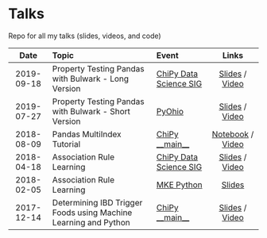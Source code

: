 # Talks
Repo for all my talks (slides, videos, and code)

| Date | Topic | Event | Links |
| :--: | :---- | :------- | :---: |
|2019-09-18|Property Testing Pandas with Bulwark - Long Version|[ChiPy Data Science SIG](https://www.meetup.com/_ChiPy_/events/263837967/)|[Slides](http://bit.ly/propertytestbulwark) / [Video]()|
|2019-07-27|Property Testing Pandas with Bulwark - Short Version|[PyOhio](https://www.pyohio.org/2019)|[Slides](https://bit.ly/32Yk4Zp) / [Video]()|
|2018-08-09|Pandas MultiIndex Tutorial|[ChiPy \_\_main__](https://www.meetup.com/_ChiPy_/events/253543347/)|[Notebook](https://github.com/ZaxR/pandas_multiindex_tutorial) / [Video](https://youtu.be/kP-0ET0V5Tc)|
|2018-04-18|Association Rule Learning|[ChiPy Data Science SIG](https://www.meetup.com/_ChiPy_/events/249438857/)|[Slides](http://www.zaxrosenberg.com/association-rule-learning-presentation/) / [Video](https://livestream.com/metis/events/8156886)|
|2018-02-05|Association Rule Learning|[MKE Python](https://www.meetup.com/MKE-Python-Meetup/events/242458092/)|[Slides](http://www.zaxrosenberg.com/association-rule-learning-presentation/)|
|2017-12-14|Determining IBD Trigger Foods using Machine Learning and Python|[ChiPy \_\_main__](https://www.meetup.com/_ChiPy_/events/245093516/)|[Slides](http://www.zaxrosenberg.com/determining-ibd-trigger-foods-using-machine-learning-python-presentation/) / [Video](https://youtu.be/nATzKAi7X0Y)|
